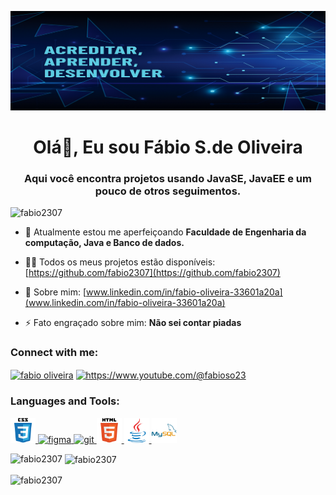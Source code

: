 ![banner](https://github.com/fabio2307/fabio2307/blob/main/banner%20para%20o%20git1.png?raw=true)

<h1 align="center">Olá👋, Eu sou Fábio S.de Oliveira</h1>
<h3 align="center">Aqui você encontra projetos usando JavaSE, JavaEE e um pouco de otros seguimentos.</h3>

<p align="left"> <img src="https://komarev.com/ghpvc/?username=fabio2307&label=Profile%20views&color=0e75b6&style=flat" alt="fabio2307" /> </p>

- 🌱 Atualmente estou me aperfeiçoando **Faculdade de Engenharia da computação, Java e Banco de dados.**

- 👨‍💻 Todos os meus projetos estão disponíveis: [https://github.com/fabio2307](https://github.com/fabio2307)

- 📄 Sobre mim: [www.linkedin.com/in/fabio-oliveira-33601a20a](www.linkedin.com/in/fabio-oliveira-33601a20a)

- ⚡ Fato engraçado sobre mim: **Não sei contar piadas**

<h3 align="left">Connect with me:</h3>
<p align="left">
<a href="https://linkedin.com/in/fabio oliveira" target="blank"><img align="center" src="https://raw.githubusercontent.com/rahuldkjain/github-profile-readme-generator/master/src/images/icons/Social/linked-in-alt.svg" alt="fabio oliveira" height="30" width="40" /></a>
<a href="https://www.youtube.com/c/https://www.youtube.com/@fabioso23" target="blank"><img align="center" src="https://raw.githubusercontent.com/rahuldkjain/github-profile-readme-generator/master/src/images/icons/Social/youtube.svg" alt="https://www.youtube.com/@fabioso23" height="30" width="40" /></a>
</p>

<h3 align="left">Languages and Tools:</h3>
<p align="left"> <a href="https://www.w3schools.com/css/" target="_blank" rel="noreferrer"> <img src="https://raw.githubusercontent.com/devicons/devicon/master/icons/css3/css3-original-wordmark.svg" alt="css3" width="40" height="40"/> </a> <a href="https://www.figma.com/" target="_blank" rel="noreferrer"> <img src="https://www.vectorlogo.zone/logos/figma/figma-icon.svg" alt="figma" width="40" height="40"/> </a> <a href="https://git-scm.com/" target="_blank" rel="noreferrer"> <img src="https://www.vectorlogo.zone/logos/git-scm/git-scm-icon.svg" alt="git" width="40" height="40"/> </a> <a href="https://www.w3.org/html/" target="_blank" rel="noreferrer"> <img src="https://raw.githubusercontent.com/devicons/devicon/master/icons/html5/html5-original-wordmark.svg" alt="html5" width="40" height="40"/> </a> <a href="https://www.java.com" target="_blank" rel="noreferrer"> <img src="https://raw.githubusercontent.com/devicons/devicon/master/icons/java/java-original.svg" alt="java" width="40" height="40"/> </a> <a href="https://www.mysql.com/" target="_blank" rel="noreferrer"> <img src="https://raw.githubusercontent.com/devicons/devicon/master/icons/mysql/mysql-original-wordmark.svg" alt="mysql" width="40" height="40"/> </a> </p>

<p><img align="left" src="https://github-readme-stats.vercel.app/api/top-langs?username=fabio2307&show_icons=true&theme=dark&locale=en&layout=compact" alt="fabio2307" /></p>

<p>&nbsp;<img align="center" src="https://github-readme-stats.vercel.app/api?username=fabio2307&show_icons=true&theme=dark&locale=en" alt="fabio2307" /></p>

<p><img align="center" src="https://github-readme-streak-stats.herokuapp.com/?user=fabio2307&theme=dark" alt="fabio2307" /></p>




